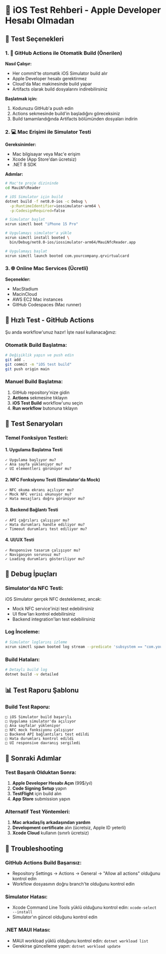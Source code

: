 # 🧪 iOS Test Rehberi - Apple Developer Hesabı Olmadan

## 🎯 Test Seçenekleri

### 1. 🤖 GitHub Actions ile Otomatik Build (Önerilen)

**Nasıl Çalışır:**
- Her commit'te otomatik iOS Simulator build alır
- Apple Developer hesabı gerektirmez
- Cloud'da Mac makinesinde build yapar
- Artifacts olarak build dosyalarını indirebilirsiniz

**Başlatmak için:**
1. Kodunuzu GitHub'a push edin
2. Actions sekmesinde build'in başladığını göreceksiniz
3. Build tamamlandığında Artifacts bölümünden dosyaları indirin

### 2. 💻 Mac Erişimi ile Simulator Testi

**Gereksinimler:**
- Mac bilgisayar veya Mac'e erişim
- Xcode (App Store'dan ücretsiz)
- .NET 8 SDK

**Adımlar:**
```bash
# Mac'te proje dizininde
cd MauiNfcReader

# iOS Simulator için build
dotnet build -f net8.0-ios -c Debug \
  -p:RuntimeIdentifier=iossimulator-arm64 \
  -p:CodesignRequired=false

# Simulator başlat
xcrun simctl boot "iPhone 15 Pro"

# Uygulamayı simulator'a yükle
xcrun simctl install booted \
  bin/Debug/net8.0-ios/iossimulator-arm64/MauiNfcReader.app

# Uygulamayı başlat
xcrun simctl launch booted com.yourcompany.qrvirtualcard
```

### 3. 🌐 Online Mac Services (Ücretli)

**Seçenekler:**
- MacStadium
- MacinCloud
- AWS EC2 Mac instances
- GitHub Codespaces (Mac runner)

## 🚀 Hızlı Test - GitHub Actions

Şu anda workflow'unuz hazır! İşte nasıl kullanacağınız:

### Otomatik Build Başlatma:
```bash
# Değişiklik yapın ve push edin
git add .
git commit -m "iOS test build"
git push origin main
```

### Manuel Build Başlatma:
1. GitHub repository'nize gidin
2. **Actions** sekmesine tıklayın
3. **iOS Test Build** workflow'unu seçin
4. **Run workflow** butonuna tıklayın

## 📱 Test Senaryoları

### Temel Fonksiyon Testleri:

#### 1. Uygulama Başlatma Testi
```
✓ Uygulama başlıyor mu?
✓ Ana sayfa yükleniyor mu?
✓ UI elementleri görünüyor mu?
```

#### 2. NFC Fonksiyonu Testi (Simulator'da Mock)
```
✓ NFC okuma ekranı açılıyor mu?
✓ Mock NFC verisi okunuyor mu?
✓ Hata mesajları doğru görünüyor mu?
```

#### 3. Backend Bağlantı Testi
```
✓ API çağrıları çalışıyor mu?
✓ Hata durumları handle ediliyor mu?
✓ Timeout durumları test ediliyor mu?
```

#### 4. UI/UX Testi
```
✓ Responsive tasarım çalışıyor mu?
✓ Navigasyon sorunsuz mu?
✓ Loading durumları gösteriliyor mu?
```

## 🐛 Debug İpuçları

### Simulator'da NFC Testi:
iOS Simulator gerçek NFC desteklemez, ancak:
- Mock NFC service'inizi test edebilirsiniz
- UI flow'ları kontrol edebilirsiniz
- Backend integration'ları test edebilirsiniz

### Log İnceleme:
```bash
# Simulator loglarını izleme
xcrun simctl spawn booted log stream --predicate 'subsystem == "com.yourcompany.qrvirtualcard"'
```

### Build Hataları:
```bash
# Detaylı build log
dotnet build -v detailed
```

## 📊 Test Raporu Şablonu

### Build Test Raporu:
```
□ iOS Simulator build başarılı
□ Uygulama simulator'da açılıyor
□ Ana sayfalar yükleniyor
□ NFC mock fonksiyonu çalışıyor
□ Backend API bağlantıları test edildi
□ Hata durumları kontrol edildi
□ UI responsive davranış sergiledi
```

## 🎯 Sonraki Adımlar

### Test Başarılı Olduktan Sonra:

1. **Apple Developer Hesabı Açın** (99$/yıl)
2. **Code Signing Setup** yapın
3. **TestFlight** için build alın
4. **App Store** submission yapın

### Alternatif Test Yöntemleri:

1. **Mac arkadaş/iş arkadaşından yardım**
2. **Development certificate** alın (ücretsiz, Apple ID yeterli)
3. **Xcode Cloud** kullanın (sınırlı ücretsiz)

## 🔧 Troubleshooting

### GitHub Actions Build Başarısız:
- Repository Settings → Actions → General → "Allow all actions" olduğunu kontrol edin
- Workflow dosyasının doğru branch'te olduğunu kontrol edin

### Simulator Hatası:
- Xcode Command Line Tools yüklü olduğunu kontrol edin: `xcode-select --install`
- Simulator'ın güncel olduğunu kontrol edin

### .NET MAUI Hatası:
- MAUI workload yüklü olduğunu kontrol edin: `dotnet workload list`
- Gerekirse güncelleme yapın: `dotnet workload update`
